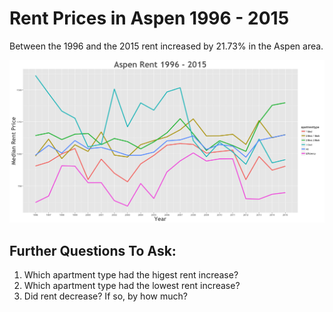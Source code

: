 Rent Prices in Aspen 1996 - 2015
================

Between the 1996 and the 2015 rent increased by 21.73% in the Aspen area.

![](../images/aspen.png)

Further Questions To Ask:
-------------------------

1.  Which apartment type had the higest rent increase?
2.  Which apartment type had the lowest rent increase?
3.  Did rent decrease? If so, by how much?
